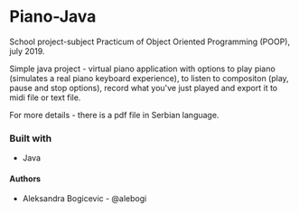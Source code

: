 # Piano-Java 

School project-subject Practicum of Object Oriented Programming (POOP), july 2019.

Simple java project - virtual piano application with options to play piano (simulates a real piano keyboard experience), to listen to compositon (play, pause and stop options), record what you've just played and export it to midi file or text file.

For more details - there is a pdf file in Serbian language.

### Built with
- Java

#### Authors
- Aleksandra Bogicevic - @alebogi
